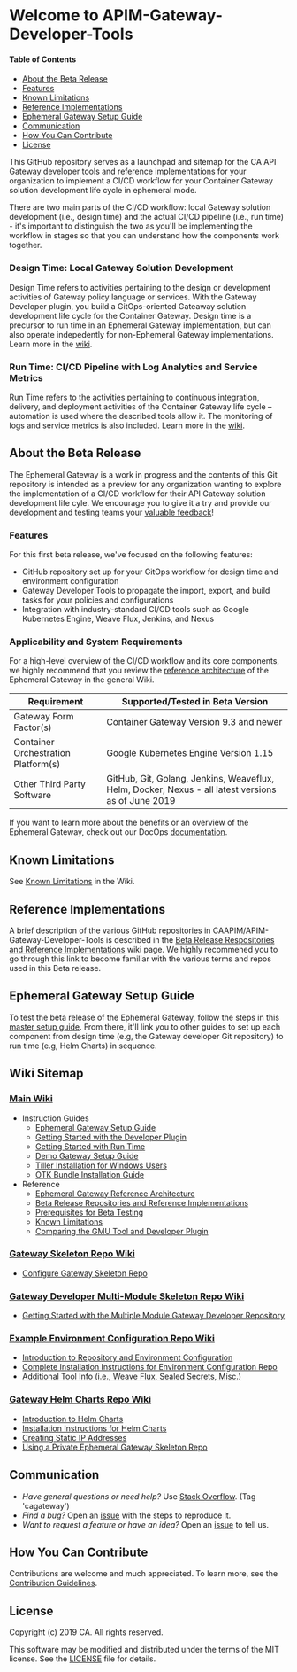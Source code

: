 # Welcome to APIM-Gateway-Developer-Tools
#### Table of Contents
* [About the Beta Release](#about-the-beta-release)
* [Features](#features)
* [Known Limitations](#known-limitations)
* [Reference Implementations](#reference-implementations)
* [Ephemeral Gateway Setup Guide](#ephemeral-gateway-setup-guide)
* [Communication](#communication)
* [How You Can Contribute](#how-you-can-contribute)
* [License](#licenses)

This GitHub repository serves as a launchpad and sitemap for the CA API Gateway developer tools and reference implementations for your organization to implement a CI/CD workflow for your Container Gateway solution development life cycle in ephemeral mode.

There are two main parts of the CI/CD workflow: local Gateway solution development (i.e., design time) and the actual CI/CD pipeline (i.e., run time) - it's important to distinguish the two as you'll be implementing the workflow in stages so that you can understand how the components work together. 

### Design Time: Local Gateway Solution Development
Design Time refers to activities pertaining to the design or development activities of Gateway policy language or services. With the Gateway Developer plugin, you build a GitOps-oriented Gateaway solution development life cycle for the Container Gateway. Design time is a precursor to run time in an Ephemeral Gateway implementation, but can also operate indepedently for non-Ephemeral Gateway implementations. Learn more in the [wiki](https://github.com/CAAPIM/APIM-Gateway-Developer-Tools/wiki#design-time-road-to-cicd-with-gitops-oriented-local-development).

### Run Time: CI/CD Pipeline with Log Analytics and Service Metrics
Run Time refers to the activities pertaining to continuous integration, delivery, and deployment activities of the Container Gateway life cycle – automation is used where the described tools allow it. The monitoring of logs and service metrics is also included. Learn more in the [wiki](https://github.com/CAAPIM/APIM-Gateway-Developer-Tools/wiki#run-time-cicd-pipeline-in-action-with-log-analytics-and-performance-metrics). 

## About the Beta Release
The Ephemeral Gateway is a work in progress and the contents of this Git repository is intended as a preview for any organization wanting to explore the implementation of a CI/CD workflow for their API Gateway solution development life cyle. We encourage you to give it a try and provide our development and testing teams your [valuable feedback](https://github.com/CAAPIM/APIM-Gateway-Developer-Tools/issues)! 

### Features
For this first beta release, we've focused on the following features:
* GitHub repository set up for your GitOps workflow for design time and environment configuration
* Gateway Developer Tools to propagate the import, export, and build tasks for your policies and configurations
* Integration with industry-standard CI/CD tools such as Google Kubernetes Engine, Weave Flux, Jenkins, and Nexus

### Applicability and System Requirements
For a high-level overview of the CI/CD workflow and its core components, we highly recommend that you review the [reference architecture](https://github.com/CAAPIM/APIM-Gateway-Developer-Tools/wiki/Ephemeral-Gateway-Reference-Architecture) of the Ephemeral Gateway in the general Wiki.  

| Requirement | Supported/Tested in Beta Version |
| --- | --- |
| Gateway Form Factor(s) | Container Gateway Version 9.3 and newer |
| Container Orchestration Platform(s) | Google Kubernetes Engine Version 1.15 |
|Other Third Party Software | GitHub, Git, Golang, Jenkins, Weaveflux, Helm, Docker, Nexus - all latest versions as of June 2019 |

If you want to learn more about the benefits or an overview of the Ephemeral Gateway, check out our DocOps [documentation](https://docops.ca.com/ca-api-gateway/9-4/en/apis-and-toolkits/gateway-developer-plugin?src=contextnavpagetreemode).

## Known Limitations
See [Known Limitations](https://github.com/CAAPIM/APIM-Gateway-Developer-Tools/wiki/Known-Limitations) in the Wiki.

## Reference Implementations
A brief description of the various GitHub repositories in CAAPIM/APIM-Gateway-Developer-Tools is described in the 
[Beta Release Respositories and Reference Implementations](https://github.com/CAAPIM/APIM-Gateway-Developer-Tools/wiki/Beta-Release-Repositories-and-Reference-Implementations) wiki page. We highly recommened you to go through this link to become familiar with the various terms and repos used in this Beta release.

## Ephemeral Gateway Setup Guide
To test the beta release of the Ephemeral Gateway, follow the steps in this [master setup guide](https://github.com/CAAPIM/APIM-Gateway-Developer-Tools/wiki/ephemeral-gateway-setup-guide). From there, it'll link you to other guides to set up each component from design time (e.g, the Gateway developer Git repository) to run time (e.g, Helm Charts) in sequence. 

## Wiki Sitemap
### [Main Wiki](https://github.com/CAAPIM/APIM-Gateway-Developer-Tools/wiki)
* Instruction Guides
  * [Ephemeral Gateway Setup Guide](https://github.com/CAAPIM/APIM-Gateway-Developer-Tools/wiki/ephemeral-gateway-setup-guide)
  * [Getting Started with the Developer Plugin](https://github.com/CAAPIM/APIM-Gateway-Developer-Tools/wiki/Getting-Started-with-the-Developer-Plugin)
  * [Getting Started with Run Time](https://github.com/CAAPIM/APIM-Gateway-Developer-Tools/wiki/Getting-Started-with-Runtime)
  * [Demo Gateway Setup Guide](https://github.com/CAAPIM/APIM-Gateway-Developer-Tools/wiki/Demo-Gateway-Setup-Guide)
  * [Tiller Installation for Windows Users](https://github.com/CAAPIM/APIM-Gateway-Developer-Tools/wiki/Tiller-Installation-for-Windows-Users)
  * [OTK Bundle Installation Guide](https://github.com/CAAPIM/APIM-Gateway-Developer-Tools/wiki/OTK-Bundle-Installation-Guide)
* Reference
  * [Ephemeral Gateway Reference Architecture](https://github.com/CAAPIM/APIM-Gateway-Developer-Tools/wiki/Ephemeral-Gateway-Reference-Architecture)
  * [Beta Release Repositories and Reference Implementations](https://github.com/CAAPIM/APIM-Gateway-Developer-Tools/wiki/Beta-Release-Repositories-and-Reference-Implementations)
  * [Prerequisites for Beta Testing](https://github.com/CAAPIM/APIM-Gateway-Developer-Tools/wiki/Prerequisites-for-Beta-testing)
  * [Known Limitations](https://github.com/CAAPIM/APIM-Gateway-Developer-Tools/wiki/Known-Limitations)
  * [Comparing the GMU Tool and Developer Plugin](https://github.com/CAAPIM/APIM-Gateway-Developer-Tools/wiki/Known-Limitations)
### [Gateway Skeleton Repo Wiki](https://github.com/CAAPIM/gateway-developer-skeleton-repo/wiki)
 * [Configure Gateway Skeleton Repo](https://github.com/CAAPIM/gateway-developer-skeleton-repo/wiki/Configure-Gateway-Skeleton-Repo)
### [Gateway Developer Multi-Module Skeleton Repo Wiki](https://github.com/CAAPIM/gateway-developer-multimodule-skeleton-repo/wiki)
 * [Getting Started with the Multiple Module Gateway Developer Repository](https://github.com/CAAPIM/gateway-developer-multimodule-skeleton-repo/wiki/Getting-Started-with-the-Multiple-Module-Gateway-Developer-Repository)
### [Example Environment Configuration Repo Wiki](https://github.com/CAAPIM/example-environment-configuration-repo/wiki)
 * [Introduction to Repository and Environment Configuration](https://github.com/CAAPIM/example-environment-configuration-repo/wiki/Introduction-to-Example-Environment-Configuration-Repo)
 * [Complete Installation Instructions for Environment Configuration Repo](https://github.com/CAAPIM/example-environment-configuration-repo/wiki/Install-Instructions)
 *  [ Additional Tool Info (i.e., Weave Flux, Sealed Secrets, Misc.)](https://github.com/CAAPIM/example-environment-configuration-repo/wiki/Additional-Tools-Information)
### [Gateway Helm Charts Repo Wiki](https://github.com/CAAPIM/gateway-helm-charts/wiki)
 * [Introduction to Helm Charts](https://github.com/CAAPIM/gateway-helm-charts/wiki/Introduction-to-Gateway-Helm-Charts)
 * [Installation Instructions for Helm Charts](https://github.com/CAAPIM/gateway-helm-charts/wiki/Install-Instructions)
 * [Creating Static IP Addresses](https://github.com/CAAPIM/gateway-helm-charts/wiki/Creating-Static-IP-Addresses)
 * [Using a Private Ephemeral Gateway Skeleton Repo](https://github.com/CAAPIM/gateway-helm-charts/wiki/Using-a-Private-Ephemeral-Gateway-Skeleton-Repo)

## Communication
- *Have general questions or need help?* Use [Stack Overflow][StackOverflow]. (Tag 'cagateway')
- *Find a bug?* Open an [issue][issues] with the steps to reproduce it.
- *Want to request a feature or have an idea?* Open an [issue][issues] to tell us.

## How You Can Contribute
Contributions are welcome and much appreciated. To learn more, see the [Contribution Guidelines][contributing].

## License
Copyright (c) 2019 CA. All rights reserved.

This software may be modified and distributed under the terms
of the MIT license. See the [LICENSE][license-link] file for details.

[StackOverflow]: http://stackoverflow.com/questions/tagged/cagateway
[issues]: https://github.com/CAAPIM/APIM-Gateway-Developer-Tools/issues
[releases]: ../../releases
[contributing]: /CONTRIBUTING.md
[license-link]: /LICENSE
